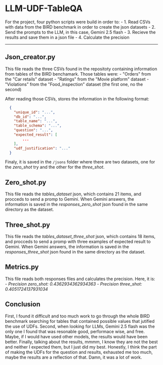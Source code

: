 # LLM-UDF-TableQA

For the project, four python scripts were build in order to:
    - 1. Read CSVs with data from the BIRD benchmark in order to create the json datasets
    - 2. Send the prompts to the LLM, in this case, Gemini 2.5 flash
    - 3. Recieve the results and save them in a json file
    - 4. Calculate the precision

------

## Json_creator.py

This file reads the three CSVs found in the repositoty containing information from tables of the BIRD benchamark. Those tables were:
    - "Orders" from the "Car retails" dataset
    - "Ratings" from the "Movie platform" dataset
    - "Violations" from the "Food_inspection" dataset (the first one, no the second)

After reading those CSVs, stores the information in the following format:

```json
  {
    "unique_id": "...",
    "db_id": "...",
    "table_name": "...",
    "table_schema": "...",
    "question": "...",
    "expected_result": [
        ...
    ],
    "udf_justification": "..."
  }
```

Finaly, it is saved in the ```/jsons``` folder where there are two datasets, one for the *zero_shot* try and the other for the *three_shot*.


## Zero_shot.py

This file reads the *tables_dataset* json, which contains 21 items, and procceds to send a promp to Gemini. When Gemini answers, the information is saved in the *responses_zero_shot* json found in the same directory as the dataset.

## Three_shot.py

This file reads the *tables_dataset_three_shot* json, which contains 18 items, and procceds to send a promp with three examples of expected result to Gemini. When Gemini answers, the information is saved in the *responses_three_shot* json found in the same directory as the dataset.

## Metrics.py

This file reads both responses files and calculates the precision. Here, it is:
    - *Precision zero_shot: 0.4362934362934363*
    - *Precision three_shot: 0.4051724137931034*


## Conclusion

First, I found it difficult and too much work to go through the whole BIRD benchmark searching for tables that contained possible values that jutified the use of UDFs. Second, when looking for LLMs, Gemini 2.5 flash was the only one I found that was resonable good, performace wise, and free. Maybe, if I would have used other models, the results would have been better. Finally, talking about the results, mmmm, I know they are not the best and neither I expected them, but I just did my best. Honestly, I think the part of making the UDFs for the question and results, exhausted me too much, maybe the results are a reflection of that. Damn, it was a lot of work.